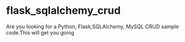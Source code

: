 # flask_sqlalchemy_crud
Are you looking for a Python, Flask,SQLAlchemy, MySQL CRUD sample code.This will get you going
